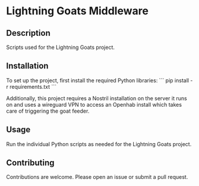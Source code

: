 # Lightning Goats Middleware

## Description
Scripts used for the Lightning Goats project.

## Installation
To set up the project, first install the required Python libraries:
\`\`\`
pip install -r requirements.txt
\`\`\`

Additionally, this project requires a Nostril installation on the server it runs on and uses a wireguard VPN to access an Openhab install which takes care of triggering the goat feeder.

## Usage
Run the individual Python scripts as needed for the Lightning Goats project.

## Contributing
Contributions are welcome. Please open an issue or submit a pull request.
